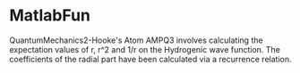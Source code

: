 # MatlabFun
QuantumMechanics2-Hooke's Atom
AMPQ3 involves calculating the expectation values of r, r^2 and 1/r on the Hydrogenic wave function. The coefficients of the radial part have been calculated via a recurrence relation.

